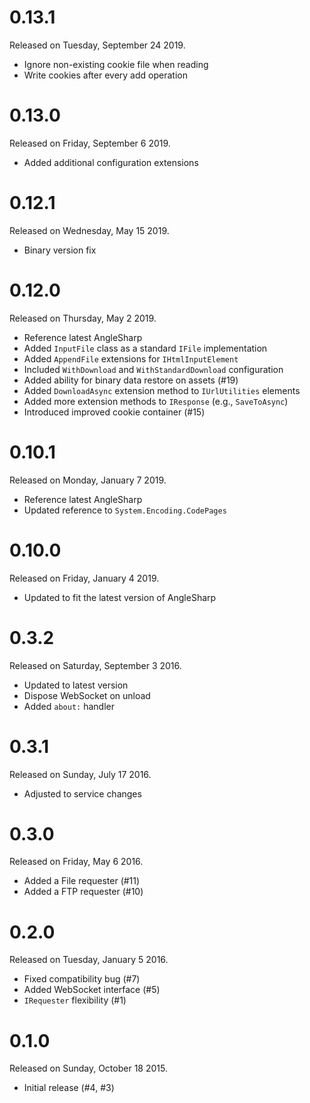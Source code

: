 # 0.13.1

Released on Tuesday, September 24 2019.

- Ignore non-existing cookie file when reading
- Write cookies after every add operation

# 0.13.0

Released on Friday, September 6 2019.

- Added additional configuration extensions

# 0.12.1

Released on Wednesday, May 15 2019.

- Binary version fix

# 0.12.0

Released on Thursday, May 2 2019.

- Reference latest AngleSharp
- Added `InputFile` class as a standard `IFile` implementation
- Added `AppendFile` extensions for `IHtmlInputElement`
- Included `WithDownload` and `WithStandardDownload` configuration
- Added ability for binary data restore on assets (#19)
- Added `DownloadAsync` extension method to `IUrlUtilities` elements
- Added more extension methods to `IResponse` (e.g., `SaveToAsync`)
- Introduced improved cookie container (#15)

# 0.10.1

Released on Monday, January 7 2019.

- Reference latest AngleSharp
- Updated reference to `System.Encoding.CodePages`

# 0.10.0

Released on Friday, January 4 2019.

- Updated to fit the latest version of AngleSharp

# 0.3.2

Released on Saturday, September 3 2016.

- Updated to latest version
- Dispose WebSocket on unload
- Added `about:` handler

# 0.3.1

Released on Sunday, July 17 2016.

- Adjusted to service changes

# 0.3.0

Released on Friday, May 6 2016.

- Added a File requester (#11)
- Added a FTP requester (#10)

# 0.2.0

Released on Tuesday, January 5 2016.

- Fixed compatibility bug (#7)
- Added WebSocket interface (#5)
- `IRequester` flexibility (#1)

# 0.1.0

Released on Sunday, October 18 2015.

- Initial release (#4, #3)
